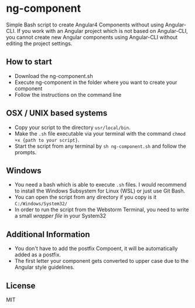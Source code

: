 # ng-component

Simple Bash script to create Angular4 Components without using Angular-CLI.
If you work with an Angular project which is not based on Angular-CLI, you cannot create new Angular components using Angular-CLI without editing the project settings. 
 

## How to start
- Download the ng-component.sh
- Execute ng-component in the folder where you want to create your component
- Follow the instructions on the command line

## OSX / UNIX based systems
- Copy your script to the directory `usr/local/bin`.
- Make the `.sh` file executable via your terminal with the command `chmod +x {path to your script}`.
- Start the script from any terminal by `sh ng-component.sh` and follow the prompts.

## Windows
- You need a bash which is able to execute `.sh` files. I would recommend to install the Windows Subsystem for Linux (WSL) or just use Git Bash.
- You can open the script from any directory if you copy is it `C:/Windows/System32/`
- In order to run the script from the Webstorm Terminal, you need to write a small *wrapper file* in your System32

## Additional Information
- You don't have to add the postfix Compoent, it will be automatically added as a postfix.
- The first letter your component gets converted to upper case due to the Angular style guidelines.


## License
MIT
